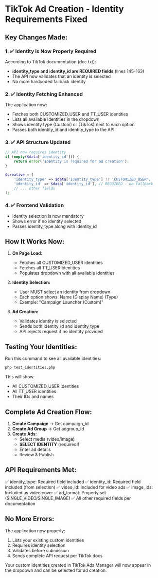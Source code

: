 # TikTok Ad Creation - Identity Requirements Fixed

## Key Changes Made:

### 1. ✅ Identity is Now Properly Required
According to TikTok documentation (doc.txt):
- **identity_type and identity_id are REQUIRED fields** (lines 145-163)
- The API now validates that an identity is selected
- No more hardcoded fallback identity

### 2. ✅ Identity Fetching Enhanced
The application now:
- Fetches both CUSTOMIZED_USER and TT_USER identities
- Lists all available identities in the dropdown
- Shows identity type (Custom) or (TikTok) next to each option
- Passes both identity_id and identity_type to the API

### 3. ✅ API Structure Updated
```php
// API now requires identity
if (empty($data['identity_id'])) {
    return error('Identity is required for ad creation');
}

$creative = [
    'identity_type' => $data['identity_type'] ?? 'CUSTOMIZED_USER',
    'identity_id' => $data['identity_id'], // REQUIRED - no fallback
    // ... other fields
];
```

### 4. ✅ Frontend Validation
- Identity selection is now mandatory
- Shows error if no identity selected
- Passes identity_type along with identity_id

## How It Works Now:

1. **On Page Load:**
   - Fetches all CUSTOMIZED_USER identities
   - Fetches all TT_USER identities
   - Populates dropdown with all available identities

2. **Identity Selection:**
   - User MUST select an identity from dropdown
   - Each option shows: Name (Display Name) (Type)
   - Example: "Campaign Launcher (Custom)"

3. **Ad Creation:**
   - Validates identity is selected
   - Sends both identity_id and identity_type
   - API rejects request if no identity provided

## Testing Your Identities:

Run this command to see all available identities:
```bash
php test_identities.php
```

This will show:
- All CUSTOMIZED_USER identities
- All TT_USER identities
- Their IDs and names

## Complete Ad Creation Flow:

1. **Create Campaign** → Get campaign_id
2. **Create Ad Group** → Get adgroup_id
3. **Create Ads:**
   - Select media (video/image)
   - **SELECT IDENTITY** (required!)
   - Enter ad details
   - Review & Publish

## API Requirements Met:

✅ identity_type: Required field included
✅ identity_id: Required field included (from selection)
✅ video_id: Included for video ads
✅ image_ids: Included as video cover
✅ ad_format: Properly set (SINGLE_VIDEO/SINGLE_IMAGE)
✅ All other required fields per documentation

## No More Errors:

The application now properly:
1. Lists your existing custom identities
2. Requires identity selection
3. Validates before submission
4. Sends complete API request per TikTok docs

Your custom identities created in TikTok Ads Manager will now appear in the dropdown and can be selected for ad creation.
